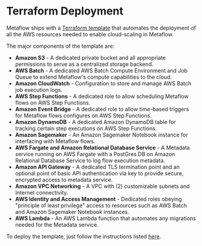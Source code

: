 # Terraform Deployment

Metaflow ships with a [Terraform template](https://github.com/outerbounds/terraform-aws-metaflow) that automates the deployment of all the AWS resources needed to enable cloud-scaling in Metaflow.

The major components of the template are:

* **Amazon S3** - A dedicated private bucket and all appropriate permissions to serve as a centralized storage backend.
* **AWS Batch** - A dedicated AWS Batch Compute Environment and Job Queue to extend Metaflow's compute capabilities to the cloud.
* **Amazon CloudWatch** - Configuration to store and manage AWS Batch job execution logs.
* **AWS Step Functions** - A dedicated role to allow scheduling Metaflow flows on AWS Step Functions.
* **Amazon Event Bridge** - A dedicated role to allow time-based triggers for Metaflow flows configures on AWS Step Functions.
* **Amazon DynamoDB** - A dedicated Amazon DynamoDB table for tracking certain step executions on AWS Step Functions.
* **Amazon Sagemaker** - An Amazon Sagemaker Notebook instance for interfacing with Metaflow flows.
* **AWS Fargate and Amazon Relational Database Service** - A Metadata service running on AWS Fargate with a PostGres DB on Amazon Relational Database Service to log flow execution metadata.
* **Amazon API Gateway** -  A dedicated TLS termination point and an optional point of basic API authentication via key to provide secure, encrypted access to metadata service.
* **Amazon VPC Networking** - A VPC with (2) customizable subnets and Internet connectivity.
* **AWS Identity and Access Management** - Dedicated roles obeying "principle of least privilege" access to resources such as AWS Batch and Amazon Sagemaker Notebook instances.
* **AWS Lambda** _-_ An AWS Lambda function that automates any migrations needed for the Metadata service.

To deploy the template, just follow the instructions listed [here](https://github.com/outerbounds/metaflow-tools/blob/master/aws/terraform/README.md).
